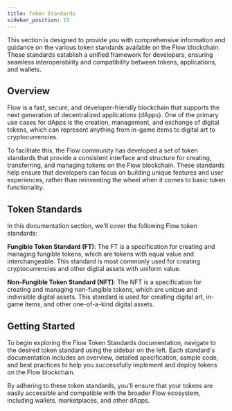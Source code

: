 ```yaml
---
title: Token Standards
sidebar_position: 15
---
```


 This section is designed to provide you with comprehensive information and guidance on the various token standards available on the Flow blockchain. These standards establish a unified framework for developers, ensuring seamless interoperability and compatibility between tokens, applications, and wallets.

## Overview
Flow is a fast, secure, and developer-friendly blockchain that supports the next generation of decentralized applications (dApps). One of the primary use cases for dApps is the creation, management, and exchange of digital tokens, which can represent anything from in-game items to digital art to cryptocurrencies.

To facilitate this, the Flow community has developed a set of token standards that provide a consistent interface and structure for creating, transferring, and managing tokens on the Flow blockchain. These standards help ensure that developers can focus on building unique features and user experiences, rather than reinventing the wheel when it comes to basic token functionality.

## Token Standards
In this documentation section, we'll cover the following Flow token standards:

**Fungible Token Standard (FT)**: The FT is a specification for creating and managing fungible tokens, which are tokens with equal value and interchangeable. This standard is most commonly used for creating cryptocurrencies and other digital assets with uniform value.

**Non-Fungible Token Standard (NFT)**: The NFT is a specification for creating and managing non-fungible tokens, which are unique and indivisible digital assets. This standard is used for creating digital art, in-game items, and other one-of-a-kind digital assets.

## Getting Started
To begin exploring the Flow Token Standards documentation, navigate to the desired token standard using the sidebar on the left. Each standard's documentation includes an overview, detailed specification, sample code, and best practices to help you successfully implement and deploy tokens on the Flow blockchain.

By adhering to these token standards, you'll ensure that your tokens are easily accessible and compatible with the broader Flow ecosystem, including wallets, marketplaces, and other dApps.